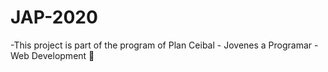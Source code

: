 # JAP-2020
-This project is part of the program of Plan Ceibal - Jovenes a Programar - Web Development  🚀
